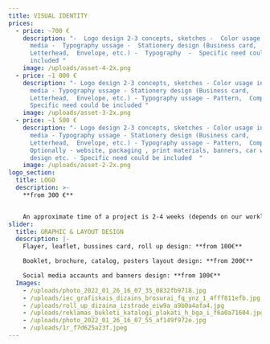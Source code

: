```yaml
---
title: VISUAL IDENTITY
prices:
  - price: ~700 €
    description: "-  Logo design 2-3 concepts, sketches -  Color usage in different
      media -  Typography ussage -  Stationery design (Business card,
      Letterhead,  Envelope, etc.) -  Typography  -  Specific need could be
      included "
    image: /uploads/asset-4-2x.png
  - price: ~1 000 €
    description: "- Logo design 2-3 concepts, sketches - Color usage in different
      media - Typography ussage - Stationery design (Business card,
      Letterhead,  Envelope, etc.) - Typography ussage - Pattern,  Composition -
      Specific need could be included "
    image: /uploads/asset-3-2x.png
  - price: ~1 500 €
    description: "- Logo design 2-3 concepts, sketches - Color usage in different
      media - Typography ussage - Stationery design (Business card,
      Letterhead,  Envelope, etc.) - Typography ussage - Pattern,  Composition -
      Optionally - website, packaging , print materials, banners, car wrapping
      design etc. - Specific need could be included  "
    image: /uploads/asset-2-2x.png
logo_section:
  title: LOGO
  description: >-
    **from 300 €**


    An approximate time of a project is 2-4 weeks (depends on our workload and amends). To start creating a logo I need as much information about your company as possible. That's why every client get a brief / a questionnaire. After that it's recommended to have an offline or online meeting to confirm all the details. The price very much depends on the difficulty of a project and on the initial idea of every client. I offer 2-3 sketches of a logo (sometimes more). Every project comes with all the necessary color codes and format for print and digital use.
slider:
  title: GRAPHIC & LAYOUT DESIGN
  description: |-
    Flayer, leaflet, bussines card, roll up design: **from 100€**

    Booklet, brochure, catalog, posters layout design: **from 200€**

    Social media accaunts and banners design: **from 100€**
  Images:
    - /uploads/photo_2022_01_26_16_07_35_0832fb9718.jpg
    - /uploads/iec_grafiskais_dizains_brosurai_fq_ynz_1_4fff811efb.jpg
    - /uploads/roll_up_dizaina_izstrade_eiw9a_a9b0a4afa4.jpg
    - /uploads/reklamas_bukleti_katalogi_plakati_h_bga_i_f6a0a71604.jpg
    - /uploads/photo_2022_01_26_16_07_55_af149f972e.jpg
    - /uploads/1r_f7d625a23f.jpeg
---
```

